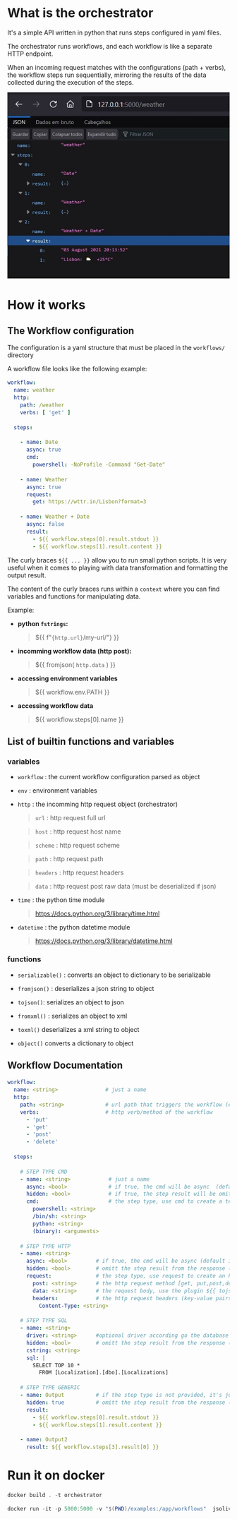 # **What is the orchestrator**

It's a simple API written in python that runs steps configured in yaml files.

The orchestrator runs workflows, and each workflow is like a separate HTTP endpoint.

When an incoming request matches with the configurations (path + verbs), the workflow steps run sequentially, mirroring the results of the data collected during the execution of the steps. 

![](docs/result.jpg)

# **How it works**

## The Workflow configuration

The configuration is a yaml structure that must be placed in the `workflows/` directory

A workflow file looks like the following example:

```yaml
workflow:
  name: weather
  http:
    path: /weather
    verbs: [ 'get' ]

  steps:
    
    - name: Date
      async: true
      cmd:
        powershell: -NoProfile -Command "Get-Date"

    - name: Weather
      async: true
      request:
        get: https://wttr.in/Lisbon?format=3

    - name: Weather + Date
      async: false
      result: 
        - ${{ workflow.steps[0].result.stdout }}
        - ${{ workflow.steps[1].result.content }}
```

The curly braces `${{ ... }}` allow you to run small python scripts. It is very useful when it comes to playing with data transformation and formatting the output result.

The content of the curly braces runs within a `context` where you can find variables and functions for manipulating data.

Example:

* **python `fstrings`:**
  
  >${{ f"`{http.url}`/my-url/"} }} 

* **incomming workflow data (http post):**

  >${{ fromjson( `http.data` ) }}

* **accessing environment variables**

  >${{ workflow.env.PATH }}

* **accessing workflow data**

  >${{ workflow.steps[0].name }}


## **List of builtin functions and variables**

### **variables**

* `workflow` :  the current workflow configuration parsed as object

* `env` :  environment variables

* `http` :  the incomming http request object (orchestrator) 

    >`url` : http request full url

    >`host` : http request host name

    >`scheme` : http request scheme

    >`path` : http request path

    >`headers` : http request headers

    >`data` : http request post raw data (must be deserialized if json)

* `time` :  the python time module
    
    >https://docs.python.org/3/library/time.html

* `datetime` :  the python datetime module
    
    >https://docs.python.org/3/library/datetime.html


### **functions**

* `serializable()` :      converts an object to dictionary to be serializable

* `fromjson()` :          deserializes a json string to object

* `tojson()`:             serializes an object to json 

* `fromxml()` :           serializes an object to xml 

* `toxml()`               deserializes a xml string to object

* `object()`            converts a dictionary to object


## **Workflow Documentation**

```yaml
workflow:
  name: <string>               # just a name
  http:
    path: <string>             # url path that triggers the workflow (eg.: /get/data )
    verbs:                     # http verb/method of the workflow
      - 'put' 
      - 'get' 
      - 'post' 
      - 'delete' 

  steps:

    # STEP TYPE CMD
    - name: <string>            # just a name
      async: <bool>             # if true, the cmd will be async  (default is false)
      hidden: <bool>            # if true, the step result will be omitted from the response  (default is false)
      cmd:                      # the step type, use cmd to create a terminal step type
        powershell: <string> 
        /bin/sh: <string>
        python: <string>
        (binary): <arguments>

    # STEP TYPE HTTP
    - name: <string>
      async: <bool>         # if true, the cmd will be async (default is false)
      hidden: <bool>        # omitt the step result from the response (default is false)
      request:              # the step type, use request to create an http step type
        post: <string>      # the http request method [get, put,post,delete] and the url
        data: <string>      # the request body, use the plugin ${{ tojson(obj)}} if you want to serialize an object to json
        headers:            # the http request headers (key-value pairs)
          Content-Type: <string>    

    # STEP TYPE SQL
    - name: <string>
      driver: <string>      #optional driver according go the database engine (default is MSSQL)
      hidden: <bool>        # omitt the step result from the response (default is false)
      cstring: <string>
      sql: |
        SELECT TOP 10 * 
          FROM [Localization].[dbo].[Localizations] 
          
    # STEP TYPE GENERIC
    - name: Output          # if the step type is not provided, it's just data
      hidden: true          # omitt the step result from the response (default is false)
      result:                
        - ${{ workflow.steps[0].result.stdout }}
        - ${{ workflow.steps[1].result.content }}

    - name: Output2                  
      result: ${{ workflow.steps[3].result[0] }}
```


# Run it on docker

```powershell
docker build . -t orchestrator
```

```powershell
docker run -it -p 5000:5000 -v "$(PWD)/examples:/app/workflows"  jsoliveira/orchestrator
```
